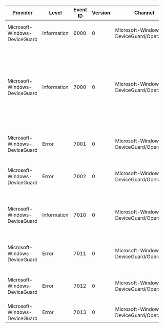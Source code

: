 Provider                       |  Level        |  Event ID  |  Version  |  Channel                                    |  Task  |  Opcode       |  Keyword  |  Message
-------------------------------|---------------|------------|-----------|---------------------------------------------|--------|---------------|-----------|--------------------------------------------------------------------------------------------------------------------------------------------------------------------------------------------------------------------------------------------------------------------------------------------------------------
Microsoft-Windows-DeviceGuard  |  Information  |  6000      |  0        |  Microsoft-Windows-DeviceGuard/Operational  |        |  ManageCI     |           |  CodeIntegrity attempted to load the policy located at {PolicyFilePath}; but failed with status code {ErrorCode}
Microsoft-Windows-DeviceGuard  |  Information  |  7000      |  0        |  Microsoft-Windows-DeviceGuard/Operational  |        |  DeviceGuard  |           |  Device Guard successfully processed the Group Policy: Virtualization Based Security  = {VirtualizationBasedSecurity};  Secure Boot = {SecureBoot}; DMA Protection = {DmaProtection};  Virtualization Based Code Integrity = {HVCI}; Credential Guard = {LSA}; Reboot required = {Reboot}; Status = {Status}.
Microsoft-Windows-DeviceGuard  |  Error        |  7001      |  0        |  Microsoft-Windows-DeviceGuard/Operational  |        |  DeviceGuard  |           |  Device Guard failed to process the Group Policy to enable Virtualization Based Security (Status = {Status}): {ErrorMessage}
Microsoft-Windows-DeviceGuard  |  Error        |  7002      |  0        |  Microsoft-Windows-DeviceGuard/Operational  |        |  DeviceGuard  |           |  Device Guard failed to process the Group Policy to disable Virtualization Based Security (Status = {Status}): {ErrorMessage}
Microsoft-Windows-DeviceGuard  |  Information  |  7010      |  0        |  Microsoft-Windows-DeviceGuard/Operational  |        |  DeviceGuard  |           |  Device Guard successfully processed the Group Policy: Configurable Code Integrity Policy = {SiPolicy};  Policy file path = {PolicyFilePath}; Reboot required = {Reboot}; Status = {Status}.
Microsoft-Windows-DeviceGuard  |  Error        |  7011      |  0        |  Microsoft-Windows-DeviceGuard/Operational  |        |  DeviceGuard  |           |  Device Guard failed to process the Group Policy to enable Configurable Code Integrity Policy (Status = {Status}): {ErrorMessage}
Microsoft-Windows-DeviceGuard  |  Error        |  7012      |  0        |  Microsoft-Windows-DeviceGuard/Operational  |        |  DeviceGuard  |           |  Device Guard failed to process the Group Policy to disable Configurable Code Integrity Policy (Status = {Status}): {ErrorMessage}
Microsoft-Windows-DeviceGuard  |  Error        |  7013      |  0        |  Microsoft-Windows-DeviceGuard/Operational  |        |  DeviceGuard  |           |